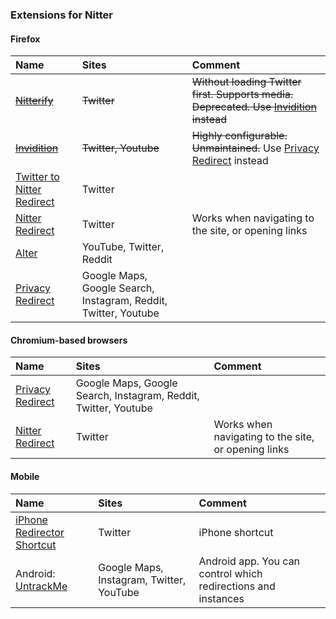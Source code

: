 ### Extensions for Nitter
#### Firefox
| Name                                                                                                 | Sites                                                           | Comment                                                                                                                                       |
| :--------------------------------------------------------------------------------------------------- | :-------------------------------------------------------------- | :-------------------------------------------------------------------------------------------------------------------------------------------- |
| ~~[Nitterify](https://addons.mozilla.org/firefox/addon/nitterify/)~~                                 | ~~Twitter~~                                                     | ~~Without loading Twitter first. Supports media. Deprecated. Use [Invidition](https://addons.mozilla.org/firefox/addon/invidition/) instead~~ |
| ~~[Invidition](https://addons.mozilla.org/firefox/addon/invidition/)~~                               | ~~Twitter, Youtube~~                                            | ~~Highly configurable. Unmaintained.~~ Use [Privacy Redirect](https://addons.mozilla.org/firefox/addon/privacy-redirect/) instead             |
| [Twitter to Nitter Redirect](https://addons.mozilla.org/firefox/addon/twitter-to-nitter-redirect/)   | Twitter                                                         |                                                                                                                                               |
| [Nitter Redirect](https://addons.mozilla.org/firefox/addon/nitter-redirect/)                         | Twitter                                                         | Works when navigating to the site, or opening links                                                                                           |
| [Alter](https://addons.mozilla.org/firefox/addon/alter/)                                             | YouTube, Twitter, Reddit            |
| [Privacy Redirect](https://addons.mozilla.org/firefox/addon/privacy-redirect/)                       | Google Maps, Google Search, Instagram, Reddit, Twitter, Youtube |                                                                                                                                               |
#### Chromium-based browsers
| Name                                                                                                            | Sites                                                           | Comment                                             |
| :---------------------------------------------------------------------------------------------------            | :-------------------------------------------------------------- | :-------------------------------------------------- |
| [Privacy Redirect](https://chrome.google.com/webstore/detail/privacy-redirect/pmcmeagblkinmogikoikkdjiligflglb) | Google Maps, Google Search, Instagram, Reddit, Twitter, Youtube |                                                     |
| [Nitter Redirect](https://chrome.google.com/webstore/detail/nitter-redirect/mohaicophfnifehkkkdbcejkflmgfkof)   | Twitter                                                         | Works when navigating to the site, or opening links |
#### Mobile
| Name                                                                                            | Sites                                    | Comment                                                       |
| :---------------------------------------------------------------------------------------------- | :--------------------------------------- | :------------------------------------------------------------ |
| [iPhone Redirector Shortcut](https://www.icloud.com/shortcuts/3e90ac68c77b45eb82cb18dab519ff76) | Twitter                                  | iPhone shortcut                                               |
| Android: [UntrackMe](https://f-droid.org/packages/app.fedilab.nitterizeme/)                     | Google Maps, Instagram, Twitter, YouTube | Android app. You can control which redirections and instances |
